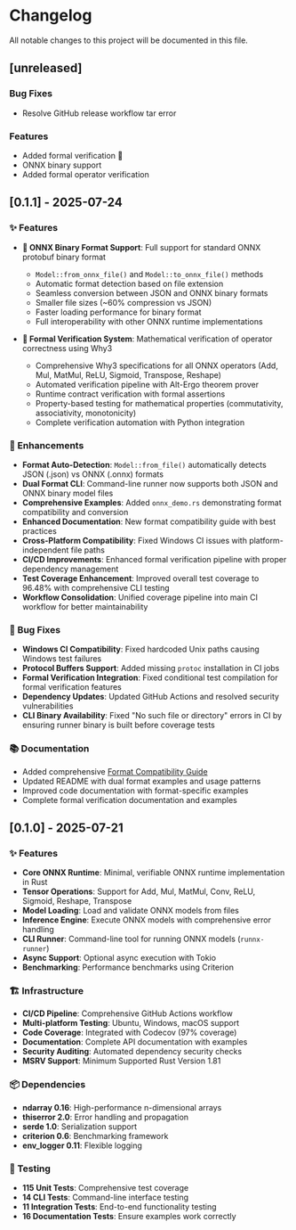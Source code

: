 # Changelog

All notable changes to this project will be documented in this file.

## [unreleased]

### Bug Fixes

- Resolve GitHub release workflow tar error

### Features

- Added formal verification 🧮
- ONNX binary support
- Added formal operator verification

## [0.1.1] - 2025-07-24

### ✨ Features

- **🔧 ONNX Binary Format Support**: Full support for standard ONNX protobuf binary format
  - `Model::from_onnx_file()` and `Model::to_onnx_file()` methods
  - Automatic format detection based on file extension
  - Seamless conversion between JSON and ONNX binary formats
  - Smaller file sizes (~60% compression vs JSON)
  - Faster loading performance for binary format
  - Full interoperability with other ONNX runtime implementations

- **🧮 Formal Verification System**: Mathematical verification of operator correctness using Why3
  - Comprehensive Why3 specifications for all ONNX operators (Add, Mul, MatMul, ReLU, Sigmoid, Transpose, Reshape)
  - Automated verification pipeline with Alt-Ergo theorem prover
  - Runtime contract verification with formal assertions
  - Property-based testing for mathematical properties (commutativity, associativity, monotonicity)
  - Complete verification automation with Python integration

### 🚀 Enhancements

- **Format Auto-Detection**: `Model::from_file()` automatically detects JSON (.json) vs ONNX (.onnx) formats
- **Dual Format CLI**: Command-line runner now supports both JSON and ONNX binary model files
- **Comprehensive Examples**: Added `onnx_demo.rs` demonstrating format compatibility and conversion
- **Enhanced Documentation**: New format compatibility guide with best practices
- **Cross-Platform Compatibility**: Fixed Windows CI issues with platform-independent file paths
- **CI/CD Improvements**: Enhanced formal verification pipeline with proper dependency management
- **Test Coverage Enhancement**: Improved overall test coverage to 96.48% with comprehensive CLI testing
- **Workflow Consolidation**: Unified coverage pipeline into main CI workflow for better maintainability

### 🐛 Bug Fixes

- **Windows CI Compatibility**: Fixed hardcoded Unix paths causing Windows test failures
- **Protocol Buffers Support**: Added missing `protoc` installation in CI jobs
- **Formal Verification Integration**: Fixed conditional test compilation for formal verification features
- **Dependency Updates**: Updated GitHub Actions and resolved security vulnerabilities
- **CLI Binary Availability**: Fixed "No such file or directory" errors in CI by ensuring runner binary is built before coverage tests

### 📚 Documentation

- Added comprehensive [Format Compatibility Guide](docs/FORMAT_COMPATIBILITY.md)
- Updated README with dual format examples and usage patterns
- Improved code documentation with format-specific examples
- Complete formal verification documentation and examples

## [0.1.0] - 2025-07-21

### ✨ Features

- **Core ONNX Runtime**: Minimal, verifiable ONNX runtime implementation in Rust
- **Tensor Operations**: Support for Add, Mul, MatMul, Conv, ReLU, Sigmoid, Reshape, Transpose
- **Model Loading**: Load and validate ONNX models from files
- **Inference Engine**: Execute ONNX models with comprehensive error handling
- **CLI Runner**: Command-line tool for running ONNX models (`runnx-runner`)
- **Async Support**: Optional async execution with Tokio
- **Benchmarking**: Performance benchmarks using Criterion

### 🏗️ Infrastructure

- **CI/CD Pipeline**: Comprehensive GitHub Actions workflow
- **Multi-platform Testing**: Ubuntu, Windows, macOS support
- **Code Coverage**: Integrated with Codecov (97% coverage)
- **Documentation**: Complete API documentation with examples
- **Security Auditing**: Automated dependency security checks
- **MSRV Support**: Minimum Supported Rust Version 1.81

### 📦 Dependencies

- **ndarray 0.16**: High-performance n-dimensional arrays
- **thiserror 2.0**: Error handling and propagation
- **serde 1.0**: Serialization support
- **criterion 0.6**: Benchmarking framework
- **env_logger 0.11**: Flexible logging

### 🧪 Testing

- **115 Unit Tests**: Comprehensive test coverage
- **14 CLI Tests**: Command-line interface testing
- **11 Integration Tests**: End-to-end functionality testing
- **16 Documentation Tests**: Ensure examples work correctly

<!-- generated by git-cliff -->
